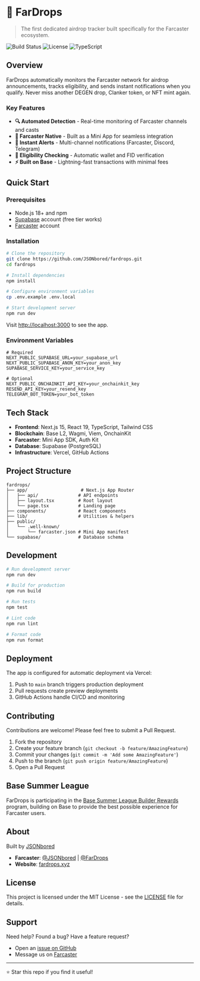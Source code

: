 # 🎁 FarDrops

> The first dedicated airdrop tracker built specifically for the Farcaster ecosystem.

![Build Status](https://img.shields.io/github/actions/workflow/status/JSONbored/fardrops/main.yml?branch=main&style=flat-square)
![License](https://img.shields.io/github/license/JSONbored/fardrops?style=flat-square)
![TypeScript](https://img.shields.io/badge/TypeScript-100%25-blue?style=flat-square)

## Overview

FarDrops automatically monitors the Farcaster network for airdrop announcements, tracks eligibility, and sends instant notifications when you qualify. Never miss another DEGEN drop, Clanker token, or NFT mint again.

### Key Features

- **🔍 Automated Detection** - Real-time monitoring of Farcaster channels and casts
- **📱 Farcaster Native** - Built as a Mini App for seamless integration
- **🔔 Instant Alerts** - Multi-channel notifications (Farcaster, Discord, Telegram)
- **💎 Eligibility Checking** - Automatic wallet and FID verification
- **⚡ Built on Base** - Lightning-fast transactions with minimal fees

## Quick Start

### Prerequisites

- Node.js 18+ and npm
- [Supabase](https://supabase.com) account (free tier works)
- [Farcaster](https://warpcast.com) account

### Installation

```bash
# Clone the repository
git clone https://github.com/JSONbored/fardrops.git
cd fardrops

# Install dependencies
npm install

# Configure environment variables
cp .env.example .env.local

# Start development server
npm run dev
```

Visit [http://localhost:3000](http://localhost:3000) to see the app.

### Environment Variables

```env
# Required
NEXT_PUBLIC_SUPABASE_URL=your_supabase_url
NEXT_PUBLIC_SUPABASE_ANON_KEY=your_anon_key
SUPABASE_SERVICE_KEY=your_service_key

# Optional
NEXT_PUBLIC_ONCHAINKIT_API_KEY=your_onchainkit_key
RESEND_API_KEY=your_resend_key
TELEGRAM_BOT_TOKEN=your_bot_token
```

## Tech Stack

- **Frontend**: Next.js 15, React 19, TypeScript, Tailwind CSS
- **Blockchain**: Base L2, Wagmi, Viem, OnchainKit
- **Farcaster**: Mini App SDK, Auth Kit
- **Database**: Supabase (PostgreSQL)
- **Infrastructure**: Vercel, GitHub Actions

## Project Structure

```
fardrops/
├── app/                    # Next.js App Router
│   ├── api/               # API endpoints
│   ├── layout.tsx         # Root layout
│   └── page.tsx           # Landing page
├── components/            # React components
├── lib/                   # Utilities & helpers
├── public/
│   └── .well-known/
│       └── farcaster.json # Mini App manifest
└── supabase/              # Database schema
```

## Development

```bash
# Run development server
npm run dev

# Build for production
npm run build

# Run tests
npm test

# Lint code
npm run lint

# Format code
npm run format
```

## Deployment

The app is configured for automatic deployment via Vercel:

1. Push to `main` branch triggers production deployment
2. Pull requests create preview deployments
3. GitHub Actions handle CI/CD and monitoring

## Contributing

Contributions are welcome! Please feel free to submit a Pull Request.

1. Fork the repository
2. Create your feature branch (`git checkout -b feature/AmazingFeature`)
3. Commit your changes (`git commit -m 'Add some AmazingFeature'`)
4. Push to the branch (`git push origin feature/AmazingFeature`)
5. Open a Pull Request

## Base Summer League

FarDrops is participating in the [Base Summer League Builder Rewards](https://base.mirror.xyz/S8mQ_fOh-7DhvgHXlR7v01HRRLqAKVxKdxEEUkYxhyY) program, building on Base to provide the best possible experience for Farcaster users.

## About

Built by [JSONbored](https://github.com/JSONbored)

- **Farcaster**: [@JSONbored](https://warpcast.com/jsonbored) | [@FarDrops](https://warpcast.com/fardrops)
- **Website**: [fardrops.xyz](https://fardrops.xyz)

## License

This project is licensed under the MIT License - see the [LICENSE](LICENSE) file for details.

## Support

Need help? Found a bug? Have a feature request?

- Open an [issue on GitHub](https://github.com/JSONbored/fardrops/issues)
- Message us on [Farcaster](https://warpcast.com/fardrops)

---

⭐ Star this repo if you find it useful!
